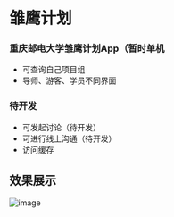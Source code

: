 # 雏鹰计划

### 重庆邮电大学雏鹰计划App（暂时单机

* 可查询自己项目组
* 导师、游客、学员不同界面


### 待开发

* 可发起讨论（待开发）
* 可进行线上沟通（待开发）
* 访问缓存



## 效果展示

![image](https://github.com/LuoYangCan/NMID./blob/master/%E9%9B%8F%E9%B9%B0%E8%AE%A1%E5%88%92.gif)   

